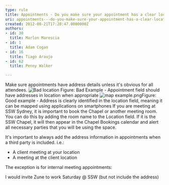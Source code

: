 ```yaml
---
type: rule
title: Appointments - Do you make sure your appointment has a clear location address?
uri: appointments---do-you-make-sure-your-appointment-has-a-clear-location-address
created: 2012-08-21T17:28:47.0000000Z
authors:
- id: 30
  title: Marlon Marescia
- id: 1
  title: Adam Cogan
- id: 16
  title: Tiago Araujo
- id: 62
  title: Penny Walker

---
```


 
​​​​Make sure appointments have address details unless it's obvious for all attendees.
 ![Bad location](/PublishingImages/appointment-location-bad-example.jpg) Figure: Bad Example - Appointment field should have addresses in location when appropriate
![map example.png](/SiteAssets/appointments-do-you-make-sure-your-appointment-has-a-clear-location-address/map%20example.png)Figure: Good example - Address is clearly identified in the location field, meaning it can be mapped using applications on smartphones 
If you are meeting at SSW Sydney, it is important to book the Chapel ​or another meeting room. You can do this by adding the room name to the Location field. If it is the SSW Chapel, it will then appear in the Chapel Bookings calendar and alert all necessary parties that you will be using the space.

It's important to always add the address information in appointments when a third party is included. i.e.:

- A client meeting at your location
- A meeting at the client location


The exception is for internal meeting appointments:

I would invite Zune to work Saturday @ SSW (but not include the address)


